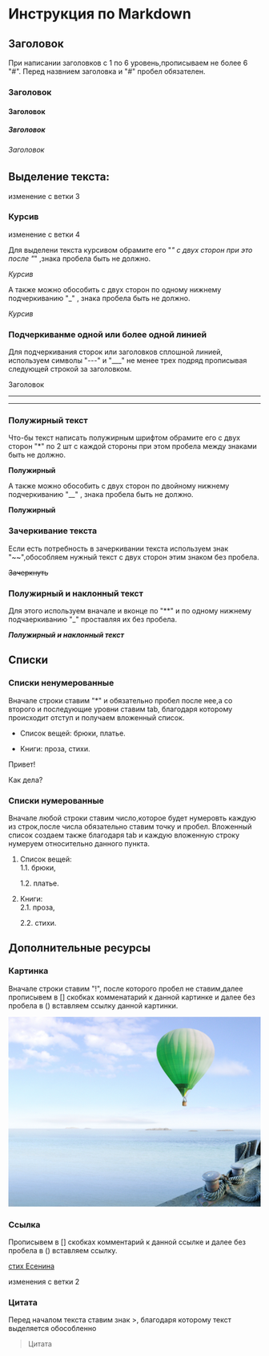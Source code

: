 # Инструкция по Markdown
## Заголовок
При написании заголовков с 1 по 6 уровень,прописываем не более 6 "#". Перед назвнием заголовка  и "#" пробел обязателен.
### Заголовок
#### Заголовок
##### Звголовок
###### Заголовок



## Выделение текста:

изменение с ветки 3

### Курсив

изменение с ветки 4

Для выделени текста курсивом обрамите его "*" с двух сторон при это после "*" ,знака пробела быть не должно.

*Курсив*

А также можно обособить с двух сторон по одному нижнему  подчеркиванию "_" , знака пробела быть не должно.

_Курсив_


### Подчеркиванме одной или более  одной линией

Для подчеркивания сторок или заголовков сплошной линией, используем символы "---" и   "___"  не менее трех подряд прописывая следующей строкой за заголовком.

Заголовок
___
---


### Полужирный текст

Что-бы текст написать полужирным шрифтом обрамите его с двух сторон "*" по 2 шт с каждой стороны при этом пробела между знаками быть не должно.

**Полужирный**

А также можно обособить с двух сторон по двойному нижнему  подчеркиванию "__" , знака пробела быть не должно.

__Полужирный__


### Зачеркивание текста

Если есть потребность в зачеркивании текста используем знак "~~",обособляем нужный текст  с двух сторон этим знаком без пробела.

~~Зачеркнуть~~


### Полужирный и наклонный текст

Для этого используем вначале и вконце по "**" и по  одному нижнему подчаеркиванию "_" проставляя их без пробела.

**_Полужирный и наклонный текст_**



## Списки


### Списки ненумерованные

Вначале строки ставим "*" и обязательно пробел после нее,а со второго и последующие уровни ставим tab, благодаря которому происходит отступ и получаем вложенный список.

* Список вещей:
    брюки,
    платье.

* Книги:
    проза,
    стихи.

Привет!

Как дела?

### Списки нумерованные

Вначале любой строки ставим число,которое будет нумеровть каждую из строк,после числа обязательно ставим точку и пробел.
Вложенный список создаем также благодаря tab и каждую вложенную строку нумеруем относительно данного пункта.

1. Список вещей:   
     1.1. брюки,

     1.2. платье. 
2. Книги:  
     2.1. проза,

     2.2. стихи.



## Дополнительные ресурсы


### Картинка

Вначале строки ставим "!", после которого пробел не ставим,далее прописывем в [] скобках комменатарий к данной картинке и далее без пробела в () вставляем ссылку данной картинки.

![картинка воздушный шар](pictures_originals_2015_Nature___Sea_____The_green_balloon_over_the_sea_092871_.jpg)


### Ссылка

Прописывем в [] скобках комментарий к данной ссылке и далее без пробела в () вставляем ссылку.

[стих Есенина](https://www.culture.ru/poems/44167/ty-menya-ne-lyubish-ne-zhaleesh)

изменения с ветки 2


### Цитата

Перед началом текста ставим знак >, благодаря которому текст выделяется обособленно

> Цитата


